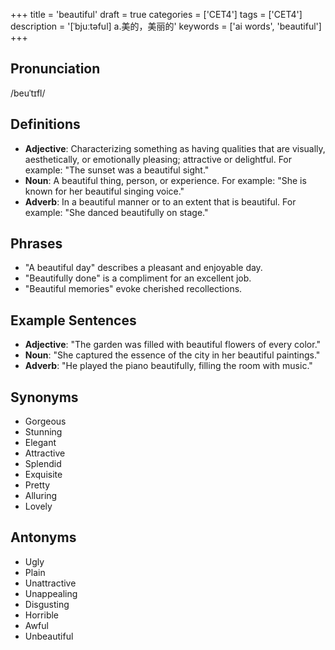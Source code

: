 +++
title = 'beautiful'
draft = true
categories = ['CET4']
tags = ['CET4']
description = '[ˈbjuːtəful] a.美的，美丽的'
keywords = ['ai words', 'beautiful']
+++

## Pronunciation
/beuˈtɪfl/

## Definitions
- **Adjective**: Characterizing something as having qualities that are visually, aesthetically, or emotionally pleasing; attractive or delightful. For example: "The sunset was a beautiful sight."
- **Noun**: A beautiful thing, person, or experience. For example: "She is known for her beautiful singing voice."
- **Adverb**: In a beautiful manner or to an extent that is beautiful. For example: "She danced beautifully on stage."

## Phrases
- "A beautiful day" describes a pleasant and enjoyable day.
- "Beautifully done" is a compliment for an excellent job.
- "Beautiful memories" evoke cherished recollections.

## Example Sentences
- **Adjective**: "The garden was filled with beautiful flowers of every color."
- **Noun**: "She captured the essence of the city in her beautiful paintings."
- **Adverb**: "He played the piano beautifully, filling the room with music."

## Synonyms
- Gorgeous
- Stunning
- Elegant
- Attractive
- Splendid
- Exquisite
- Pretty
- Alluring
- Lovely

## Antonyms
- Ugly
- Plain
- Unattractive
- Unappealing
- Disgusting
- Horrible
- Awful
- Unbeautiful
